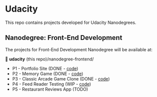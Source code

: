 # Udacity
This repo contains projects developed for Udacity Nanodegrees.

## Nanodegree: Front-End Development  

The projects for Front-End Development Nanodegree will be available at:

:file_folder: __udacity__ (this repo)/nanodegree-frontend/

- P1 - Portfolio Site (DONE - [code](https://github.com/mileine/udacity/tree/master/nanodegree-frontend/p1))
- P2 - Memory Game (DONE - [code](https://github.com/mileine/udacity/tree/master/nanodegree-frontend/p2))
- P3 - Classic Arcade Game Clone (DONE - [code](https://github.com/mileine/udacity/tree/master/nanodegree-frontend/p3))
- P4 - Feed Reader Testing (WIP - [code](https://github.com/mileine/udacity/tree/master/nanodegree-frontend/p4))
- P5 - Restaurant Reviews App (TODO)
